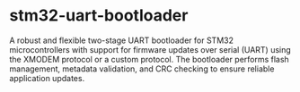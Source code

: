# stm32-uart-bootloader
A robust and flexible two-stage UART bootloader for STM32 microcontrollers with support for firmware updates over serial (UART) using the XMODEM protocol or a custom protocol. The bootloader performs flash management, metadata validation, and CRC checking to ensure reliable application updates.
